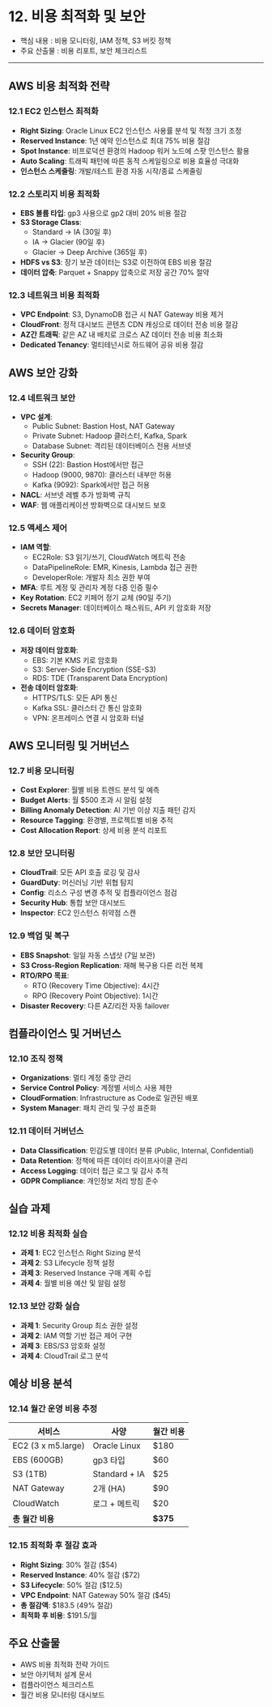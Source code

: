 # 12. 비용 최적화 및 보안

* 핵심 내용 : 비용 모니터링, IAM 정책, S3 버킷 정책
* 주요 산출물 : 비용 리포트, 보안 체크리스트

---


## AWS 비용 최적화 전략
### 12.1 EC2 인스턴스 최적화
* **Right Sizing**: Oracle Linux EC2 인스턴스 사용률 분석 및 적정 크기 조정
* **Reserved Instance**: 1년 예약 인스턴스로 최대 75% 비용 절감
* **Spot Instance**: 비프로덕션 환경의 Hadoop 워커 노드에 스팟 인스턴스 활용
* **Auto Scaling**: 트래픽 패턴에 따른 동적 스케일링으로 비용 효율성 극대화
* **인스턴스 스케줄링**: 개발/테스트 환경 자동 시작/종료 스케줄링

### 12.2 스토리지 비용 최적화
* **EBS 볼륨 타입**: gp3 사용으로 gp2 대비 20% 비용 절감
* **S3 Storage Class**: 
  - Standard → IA (30일 후)
  - IA → Glacier (90일 후) 
  - Glacier → Deep Archive (365일 후)
* **HDFS vs S3**: 장기 보관 데이터는 S3로 이전하여 EBS 비용 절감
* **데이터 압축**: Parquet + Snappy 압축으로 저장 공간 70% 절약

### 12.3 네트워크 비용 최적화
* **VPC Endpoint**: S3, DynamoDB 접근 시 NAT Gateway 비용 제거
* **CloudFront**: 정적 대시보드 콘텐츠 CDN 캐싱으로 데이터 전송 비용 절감
* **AZ간 트래픽**: 같은 AZ 내 배치로 크로스 AZ 데이터 전송 비용 최소화
* **Dedicated Tenancy**: 멀티테넌시로 하드웨어 공유 비용 절감

## AWS 보안 강화
### 12.4 네트워크 보안
* **VPC 설계**: 
  - Public Subnet: Bastion Host, NAT Gateway
  - Private Subnet: Hadoop 클러스터, Kafka, Spark
  - Database Subnet: 격리된 데이터베이스 전용 서브넷
* **Security Group**: 
  - SSH (22): Bastion Host에서만 접근
  - Hadoop (9000, 9870): 클러스터 내부만 허용
  - Kafka (9092): Spark에서만 접근 허용
* **NACL**: 서브넷 레벨 추가 방화벽 규칙
* **WAF**: 웹 애플리케이션 방화벽으로 대시보드 보호

### 12.5 액세스 제어
* **IAM 역할**: 
  - EC2Role: S3 읽기/쓰기, CloudWatch 메트릭 전송
  - DataPipelineRole: EMR, Kinesis, Lambda 접근 권한
  - DeveloperRole: 개발자 최소 권한 부여
* **MFA**: 루트 계정 및 관리자 계정 다중 인증 필수
* **Key Rotation**: EC2 키페어 정기 교체 (90일 주기)
* **Secrets Manager**: 데이터베이스 패스워드, API 키 암호화 저장

### 12.6 데이터 암호화
* **저장 데이터 암호화**: 
  - EBS: 기본 KMS 키로 암호화
  - S3: Server-Side Encryption (SSE-S3)
  - RDS: TDE (Transparent Data Encryption)
* **전송 데이터 암호화**: 
  - HTTPS/TLS: 모든 API 통신
  - Kafka SSL: 클러스터 간 통신 암호화
  - VPN: 온프레미스 연결 시 암호화 터널

## AWS 모니터링 및 거버넌스
### 12.7 비용 모니터링
* **Cost Explorer**: 월별 비용 트렌드 분석 및 예측
* **Budget Alerts**: 월 $500 초과 시 알림 설정
* **Billing Anomaly Detection**: AI 기반 이상 지출 패턴 감지
* **Resource Tagging**: 환경별, 프로젝트별 비용 추적
* **Cost Allocation Report**: 상세 비용 분석 리포트

### 12.8 보안 모니터링
* **CloudTrail**: 모든 API 호출 로깅 및 감사
* **GuardDuty**: 머신러닝 기반 위협 탐지
* **Config**: 리소스 구성 변경 추적 및 컴플라이언스 점검
* **Security Hub**: 통합 보안 대시보드
* **Inspector**: EC2 인스턴스 취약점 스캔

### 12.9 백업 및 복구
* **EBS Snapshot**: 일일 자동 스냅샷 (7일 보관)
* **S3 Cross-Region Replication**: 재해 복구용 다른 리전 복제
* **RTO/RPO 목표**: 
  - RTO (Recovery Time Objective): 4시간
  - RPO (Recovery Point Objective): 1시간
* **Disaster Recovery**: 다른 AZ/리전 자동 failover

## 컴플라이언스 및 거버넌스
### 12.10 조직 정책
* **Organizations**: 멀티 계정 중앙 관리
* **Service Control Policy**: 계정별 서비스 사용 제한
* **CloudFormation**: Infrastructure as Code로 일관된 배포
* **System Manager**: 패치 관리 및 구성 표준화

### 12.11 데이터 거버넌스
* **Data Classification**: 민감도별 데이터 분류 (Public, Internal, Confidential)
* **Data Retention**: 정책에 따른 데이터 라이프사이클 관리
* **Access Logging**: 데이터 접근 로그 및 감사 추적
* **GDPR Compliance**: 개인정보 처리 방침 준수

## 실습 과제
### 12.12 비용 최적화 실습
* **과제 1**: EC2 인스턴스 Right Sizing 분석
* **과제 2**: S3 Lifecycle 정책 설정
* **과제 3**: Reserved Instance 구매 계획 수립
* **과제 4**: 월별 비용 예산 및 알림 설정

### 12.13 보안 강화 실습
* **과제 1**: Security Group 최소 권한 설정
* **과제 2**: IAM 역할 기반 접근 제어 구현
* **과제 3**: EBS/S3 암호화 설정
* **과제 4**: CloudTrail 로그 분석

## 예상 비용 분석
### 12.14 월간 운영 비용 추정
| 서비스            | 사양               | 월간 비용 |
| ----------------- | ------------------ | --------- |
| EC2 (3 x m5.large) | Oracle Linux       | $180      |
| EBS (600GB)       | gp3 타입           | $60       |
| S3 (1TB)          | Standard + IA      | $25       |
| NAT Gateway       | 2개 (HA)           | $90       |
| CloudWatch        | 로그 + 메트릭      | $20       |
| **총 월간 비용**  |                    | **$375**  |

### 12.15 최적화 후 절감 효과
* **Right Sizing**: 30% 절감 ($54)
* **Reserved Instance**: 40% 절감 ($72)
* **S3 Lifecycle**: 50% 절감 ($12.5)
* **VPC Endpoint**: NAT Gateway 50% 절감 ($45)
* **총 절감액**: $183.5 (49% 절감)
* **최적화 후 비용**: $191.5/월

## 주요 산출물
* AWS 비용 최적화 전략 가이드
* 보안 아키텍처 설계 문서
* 컴플라이언스 체크리스트
* 월간 비용 모니터링 대시보드
